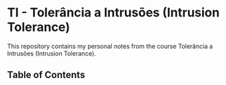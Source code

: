 # TI - Tolerância a Intrusões (Intrusion Tolerance)
This repository contains my personal notes from the course Tolerância a Intrusões (Intrusion Tolerance).

## Table of Contents